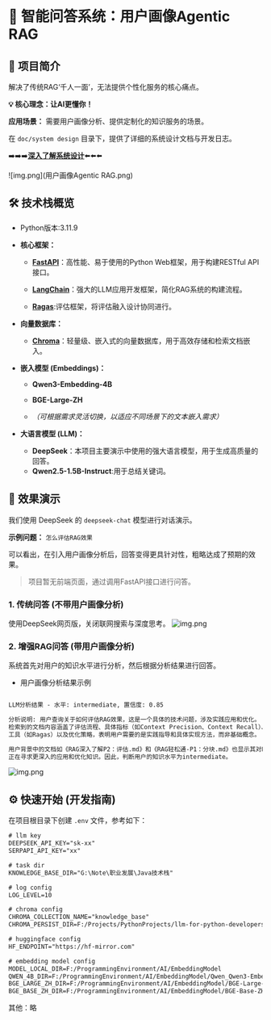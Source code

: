 # 🚀 智能问答系统：用户画像Agentic RAG

## 🌟 项目简介

解决了传统RAG‘千人一面’，无法提供个性化服务的核心痛点。

**💡 核心理念：让AI更懂你！**

**应用场景：** 需要用户画像分析、提供定制化的知识服务的场景。

在 `doc/system design` 目录下，提供了详细的系统设计文档与开发日志。

➡️➡️➡️[**深入了解系统设计**](doc/system%20design/个人知识库分析系统设计.md)⬅️⬅️⬅️

![img.png](用户画像Agentic RAG.png)

## 🛠️ 技术栈概览

- Python版本:3.11.9

- **核心框架：**

  - **[FastAPI](https://fastapi.tiangolo.com/)**：高性能、易于使用的Python Web框架，用于构建RESTful API接口。

  - **[LangChain](https://www.langchain.com/)**：强大的LLM应用开发框架，简化RAG系统的构建流程。

  - [**Ragas**](https://github.com/explodinggradients/Ragas):评估框架，将评估融入设计协同进行。


- **向量数据库：**

  - **[Chroma](https://www.trychroma.com/)**：轻量级、嵌入式的向量数据库，用于高效存储和检索文档嵌入。


- **嵌入模型 (Embeddings)：**

  - **Qwen3-Embedding-4B**

  - **BGE-Large-ZH**

  - _（可根据需求灵活切换，以适应不同场景下的文本嵌入需求）_


- **大语言模型 (LLM)：**

  - **DeepSeek**：本项目主要演示中使用的强大语言模型，用于生成高质量的回答。
  - **Qwen2.5-1.5B-Instruct**:用于总结关键词。

## 🚀 效果演示

我们使用 DeepSeek 的 `deepseek-chat` 模型进行对话演示。

**示例问题：** `怎么评估RAG效果`

可以看出，在引入用户画像分析后，回答变得更具针对性，粗略达成了预期的效果。


> 项目暂无前端页面，通过调用FastAPI接口进行问答。

### 1. 传统问答 (不带用户画像分析)

使用DeepSeek网页版，关闭联网搜索与深度思考。
![img.png](不带用户画像的问答效果展示.png)

### 2. 增强RAG问答 (带用户画像分析)

系统首先对用户的知识水平进行分析，然后根据分析结果进行回答。

- 用户画像分析结果示例

```txt

LLM分析结果 - 水平: intermediate, 置信度: 0.85

分析说明: 用户查询关于如何评估RAG效果，这是一个具体的技术问题，涉及实践应用和优化。
检索到的文档内容涵盖了评估流程、具体指标（如Context Precision、Context Recall）、
工具（如Ragas）以及优化策略，表明用户需要的是实践指导和具体实现方法，而非基础概念。

用户背景中的文档如《RAG深入了解P2：评估.md》和《RAG轻松通-P1：分块.md》也显示其对RAG有基础了解，
正在寻求更深入的应用和优化知识。因此，判断用户的知识水平为intermediate。
```

![img.png](带用户画像的问答效果展示.png)

## ⚙️ 快速开始 (开发指南)

在项目根目录下创建 `.env` 文件，参考如下：

```txt
# llm key
DEEPSEEK_API_KEY="sk-xx"
SERPAPI_API_KEY="xx"

# task dir
KNOWLEDGE_BASE_DIR="G:\Note\职业发展\Java技术栈"

# log config
LOG_LEVEL=10

# chroma config
CHROMA_COLLECTION_NAME="knowledge_base"
CHROMA_PERSIST_DIR=F:/Projects/PythonProjects/llm-for-python-developers/data/vector_store

# huggingface config
HF_ENDPOINT="https://hf-mirror.com"

# embedding model config
MODEL_LOCAL_DIR=F:/ProgrammingEnvironment/AI/EmbeddingModel
QWEN_4B_DIR=F:/ProgrammingEnvironment/AI/EmbeddingModel/Qwen_Qwen3-Embedding-4B
BGE_LARGE_ZH_DIR=F:/ProgrammingEnvironment/AI/EmbeddingModel/BGE-Large-ZH
BGE_BASE_ZH_DIR=F:/ProgrammingEnvironment/AI/EmbeddingModel/BGE-Base-ZH
```

其他：略